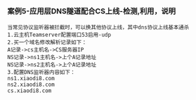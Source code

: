 ### 案例5-应用层DNS隧道配合CS上线-检测,利用，说明
```
当常见协议监听器被拦截时，可以换其他协议上线，其中dns协议上线基本通杀
1.云主机Teamserver配置端口53启用-udp
2.买一个域名修改解析记录如下：
A记录->cs主机名->CS服务器IP
NS记录->ns1主机名->上个A记录地址
NS记录->ns2主机名->上个A记录地址
3.配置DNS监听器内容如下：
ns1.xiaodi8.com
ns2.xiaodi8.com
cs.xiaodi8.com
```